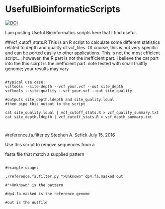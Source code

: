 # UsefulBioinformaticScripts

[![DOI](https://zenodo.org/badge/62635667.svg)](https://zenodo.org/badge/latestdoi/62635667)

I am posting Useful Bioinformatics scripts here that I find useful.

##vcf_cutoff_stats.R
This is an R script to calculate some different statistics related to
depth and quality of vcf_files. Of course, this is not very specific
and can be ported easily to other applications. This is not the most
efficient script...; however, the R part is not the inefficient
part. I believe the cat part into the this scirpt is the inefficient
part. note tested with small fruitfly genome; your results may vary

```

#typical use case:
vcftools --site-depth --vcf your.vcf --out site_depth
vcftools --site-quality --vcf your.vcf --out site_quality

#outputs site_depth.ldepth and site_quality.lqual
#then pipe this output to the script

cat site_quality.lqual | vcf_cutoff_stats.R > vcf_quality_summary.txt
cat site_depth.ldepth | vcf_cutoff_stats.R > vcf_depth_summary.txt



```

#reference.fa.filter.py
Stephen A. Sefick
July 15, 2016

Use this script to remove sequences from a

fasta file that match a supplied pattern

```

#example usage:

./reference.fa.filter.py ">Unknown" dp4.fa.masked out

#">Unknown" is the pattern

#dp4.fa.masked is the reference genome

#out is the outfile



```


